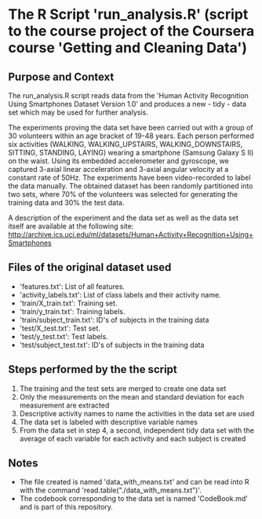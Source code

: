 # The R Script 'run_analysis.R' (script to the course project of the Coursera course 'Getting and Cleaning Data') 

## Purpose and Context
The run_analysis.R script reads data from the 'Human Activity Recognition Using Smartphones Dataset Version 1.0' and produces a new - tidy - data set which may be used for further analysis.

The experiments proving the data set have been carried out with a group of 30 volunteers within an age bracket of 19-48 years. Each person performed six activities (WALKING, WALKING_UPSTAIRS, WALKING_DOWNSTAIRS, SITTING, STANDING, LAYING) wearing a smartphone (Samsung Galaxy S II) on the waist. Using its embedded accelerometer and gyroscope, we captured 3-axial linear acceleration and 3-axial angular velocity at a constant rate of 50Hz. The experiments have been video-recorded to label the data manually. The obtained dataset has been randomly partitioned into two sets, where 70% of the volunteers was selected for generating the training data and 30% the test data. 

A description of the experiment and the data set as well as the data set itself are available at the following site: 
http://archive.ics.uci.edu/ml/datasets/Human+Activity+Recognition+Using+Smartphones

## Files of the original dataset used
- 'features.txt': List of all features.
- 'activity_labels.txt': List of class labels and their activity name.
- 'train/X_train.txt': Training set.
- 'train/y_train.txt': Training labels.
- 'train/subject_train.txt': ID's of subjects in the training data
- 'test/X_test.txt': Test set.
- 'test/y_test.txt': Test labels.
- 'test/subject_test.txt': ID's of subjects in the training data

## Steps performed by the the script 
1. The training and the test sets are merged to create one data set
2. Only the measurements on the mean and standard deviation for each measurement are extracted 
3. Descriptive activity names to name the activities in the data set are used
4. The data set is labeled with descriptive variable names 
5. From the data set in step 4, a second, independent tidy data set with the average of each variable for each activity and each subject is created

## Notes 
- The file created is named 'data_with_means.txt' and can be read into R with the command 'read.table("./data_with_means.txt")'.
- The codebook corresponding to the data set is named 'CodeBook.md' and is part of this repository.
